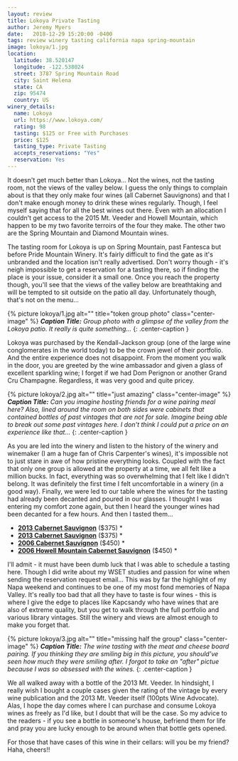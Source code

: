 ```yaml
---
layout: review
title: Lokoya Private Tasting
author: Jeremy Myers
date:   2018-12-29 15:20:00 -0400
tags: review winery tasting california napa spring-mountain
image: lokoya/1.jpg
location:
  latitude: 38.520147
  longitude: -122.538024
  street: 3787 Spring Mountain Road
  city: Saint Helena
  state: CA
  zip: 95474
  country: US
winery_details:
  name: Lokoya
  url: https://www.lokoya.com/
  rating: 98
  tasting: $125 or Free with Purchases
  price: $125
  tasting_type: Private Tasting
  accepts_reservations: "Yes"
  reservation: Yes
---
```

It doesn't get much better than Lokoya...  Not the wines, not the tasting room, not the views of the valley below.  I guess the only things to complain about is that they only make four wines (all Cabernet Sauvignons) and that I don't make enough money to drink these wines regularly.  Though, I feel myself saying that for all the best wines out there.  Even with an allocation I couldn't get access to the 2015 Mt. Veeder and Howell Mountain, which happen to be my two favorite terroirs of the four they make.  The other two are the Spring Mountain and Diamond Mountain wines.

The tasting room for Lokoya is up on Spring Mountain, past Fantesca but before Pride Mountain Winery.  It's fairly difficult to find the gate as it's unbranded and the location isn't really advertised.  Don't worry though - it's neigh impossible to get a reservation for a tasting there, so if finding the place is your issue, consider it a small one.  Once you reach the property though, you'll see that the views of the valley below are breathtaking and will be tempted to sit outside on the patio all day.  Unfortunately though, that's not on the menu...

{% picture lokoya/1.jpg alt="" title="token group photo" class="center-image" %}
***Caption Title:*** *Group photo with a glimpse of the valley from the Lokoya patio.  It really is quite something...*
{: .center-caption }

Lokoya was purchased by the Kendall-Jackson group (one of the large wine conglomerates in the world today) to be the crown jewel of their portfolio.  And the entire experience does not disappoint.  From the moment you walk in the door, you are greeted by the wine ambassador and given a glass of excellent sparkling wine; I forget if we had Dom Perignon or another Grand Cru Champagne.  Regardless, it was very good and quite pricey.  

{% picture lokoya/2.jpg alt="" title="just amazing" class="center-image" %}
***Caption Title:*** *Can you imagine hosting friends for a wine pairing meal here?  Also, lined around the room on both sides were cabinets that contained bottles of past vintages that are not for sale.  Imagine being able to break out some past vintages here.  I don't think I could put a price on an experience like that...*
{: .center-caption }

As you are led into the winery and listen to the history of the winery and winemaker (I am a huge fan of Chris Carpenter's wines), it's impossible not to just stare in awe of how pristine everything looks.  Coupled with the fact that only one group is allowed at the property at a time, we all felt like a million bucks.  In fact, everything was so overwhelming that I felt like I didn't belong.  It was definitely the first time I felt uncomfortable in a winery (in a good way).  Finally, we were led to our table where the wines for the tasting had already been decanted and poured in our glasses.  I thought I was entering my comfort zone again, but then I heard the younger wines had been decanted for a few hours.  And then I tasted them...

* [**2013 Cabernet Sauvignon**]() ($375)
  * 
* [**2013 Cabernet Sauvignon**]() ($375)
  *
* [**2006 Cabernet Sauvignon**]() ($450)
  *
* [**2006 Howell Mountain Cabernet Sauvignon**]() ($450)
  *

I'll admit - it must have been dumb luck that I was able to schedule a tasting here.  Though I did write about my WSET studies and passion for wine when sending the reservation request email...  This was by far the highlight of my Napa weekend and continues to be one of my most fond memories of Napa Valley.  It's really too bad that all they have to taste is four wines - this is where I give the edge to places like Kapcsandy who have wines that are also of extreme quality, but you get to walk through the full portfolio and various library vintages.  Still the winery and views are almost enough to make you forget that.  

{% picture lokoya/3.jpg alt="" title="missing half the group" class="center-image" %}
***Caption Title:*** *The wine tasting with the meat and cheese board pairing.  If you thinking they are smiling big in this picture, you should've seen how much they were smiling after.  I forgot to take an "after" pictue because I was so obsessed with the wines.*
{: .center-caption }

We all walked away with a bottle of the 2013 Mt. Veeder.  In hindsight, I really wish I bought a couple cases given the rating of the vintage by every wine publication and the 2013 Mt. Veeder itself (100pts Wine Advocate).  Alas, I hope the day comes where I can purchase and consume Lokoya wines as freely as I'd like, but I doubt that will be the case.  So my advice to the readers - if you see a bottle in someone's house, befriend them for life and pray you are lucky enough to be around when that bottle gets opened.

For those that have cases of this wine in their cellars: will you be my friend?  Haha, cheers!!
